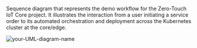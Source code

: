 Sequence diagram that represents the demo workflow for the Zero-Touch IoT Core project. It illustrates the interaction from a user initiating a service order to its automated orchestration and deployment across the Kubernetes cluster at the core/edge.

![your-UML-diagram-name](http://www.plantuml.com/plantuml/proxy?cache=no&src=https://raw.githubusercontent.com/Siong23/zero-touch-iot-core/refs/heads/main/demo/workflow.puml)
